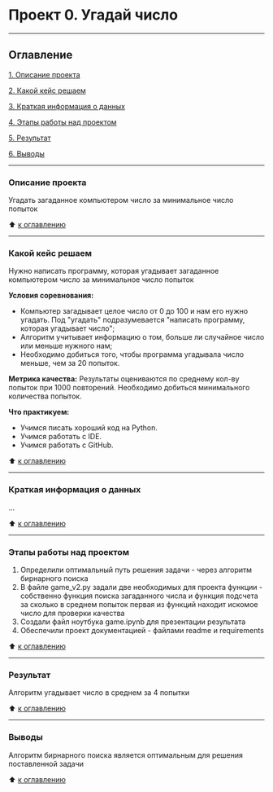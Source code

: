# Проект 0. Угадай число
---
## Оглавление
[1. Описание проекта](https://github.com/OlgaKopaneva/HW_game/blob/main/Readme.md#Описание-проекта)

[2. Какой кейс решаем](https://github.com/OlgaKopaneva/HW_game/blob/main/Readme.md#Какой-кейс-решаем)

[3. Краткая информация о данных](https://github.com/OlgaKopaneva/HW_game/blob/main/Readme.md#Краткая-информация-о-данных)

[4. Этапы работы над проектом](https://github.com/OlgaKopaneva/HW_game/blob/main/Readme.md#Этапы-работы-над-проектом)

[5. Результат](https://github.com/OlgaKopaneva/HW_game/blob/main/Readme.md#Результат)

[6. Выводы](https://github.com/OlgaKopaneva/HW_game/blob/main/Readme.md#Выводы)

---

### Описание проекта
Угадать загаданное компьютером число за минимальное число попыток

:arrow_up: [к оглавлению](https://github.com/OlgaKopaneva/HW_game/blob/main/Readme.md#Оглавление)

---
### Какой кейс решаем
Нужно написать программу, которая угадывает загаданное компьютером число за минимальное число попыток

**Условия соревнования:**
- Компьютер загадывает целое число от 0 до 100 и нам его нужно угадать. Под "угадать" подразумевается "написать программу, которая угадывает число";
- Алгоритм учитывает информацию о том, больше ли случайное число или меньше нужного нам;
- Необходимо добиться того, чтобы программа угадывала число меньше, чем за 20 попыток.

**Метрика качества:**
Результаты оцениваются по среднему кол-ву попыток при 1000 повторений. Необходимо добиться минимального количества попыток.

**Что практикуем:**
- Учимся писать хороший код на Python.
- Учимся работать с IDE.
- Учимся работать с GitHub.

:arrow_up: [к оглавлению](https://github.com/OlgaKopaneva/HW_game/blob/main/Readme.md#Оглавление)

---
### Краткая информация о данных
...

:arrow_up: [к оглавлению](https://github.com/OlgaKopaneva/HW_game/blob/main/Readme.md#Оглавление)

---
### Этапы работы над проектом
1. Определили оптимальный путь решения задачи - через алгоритм бирнарного поиска
2. В файле game_v2.py задали две необходимых для проекта функции - собственно функция поиска загаданного числа и функция подсчета за сколько в среднем попыток первая из функций находит искомое число для проверки качества
3. Создали файл ноутбука game.ipynb для презентации результата
4. Обеспечили проект документацией - файлами readme и requirements

:arrow_up: [к оглавлению](https://github.com/OlgaKopaneva/HW_game/blob/main/Readme.md#Оглавление)

---
### Результат
Алгоритм угадывает число в среднем за 4 попытки

:arrow_up: [к оглавлению](https://github.com/OlgaKopaneva/HW_game/blob/main/Readme.md#Оглавление)

---
### Выводы
Алгоритм бирнарного поиска является оптимальным для решения поставленной задачи

:arrow_up: [к оглавлению](https://github.com/OlgaKopaneva/HW_game/blob/main/Readme.md#Оглавление)